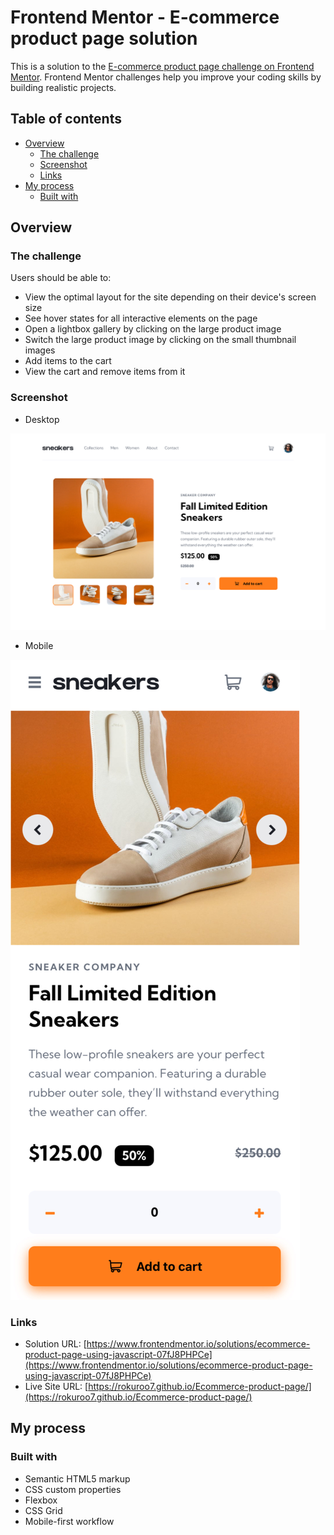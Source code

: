 # Frontend Mentor - E-commerce product page solution

This is a solution to the [E-commerce product page challenge on Frontend Mentor](https://www.frontendmentor.io/challenges/ecommerce-product-page-UPsZ9MJp6). Frontend Mentor challenges help you improve your coding skills by building realistic projects.

## Table of contents

- [Overview](#overview)
  - [The challenge](#the-challenge)
  - [Screenshot](#screenshot)
  - [Links](#links)
- [My process](#my-process)
  - [Built with](#built-with)

## Overview

### The challenge

Users should be able to:

- View the optimal layout for the site depending on their device's screen size
- See hover states for all interactive elements on the page
- Open a lightbox gallery by clicking on the large product image
- Switch the large product image by clicking on the small thumbnail images
- Add items to the cart
- View the cart and remove items from it

### Screenshot

- Desktop

![](./screenshot/desktop.jpeg)

- Mobile

![](./screenshot/mobile.jpeg)

### Links

- Solution URL: [https://www.frontendmentor.io/solutions/ecommerce-product-page-using-javascript-07fJ8PHPCe](https://www.frontendmentor.io/solutions/ecommerce-product-page-using-javascript-07fJ8PHPCe)
- Live Site URL: [https://rokuroo7.github.io/Ecommerce-product-page/](https://rokuroo7.github.io/Ecommerce-product-page/)

## My process

### Built with

- Semantic HTML5 markup
- CSS custom properties
- Flexbox
- CSS Grid
- Mobile-first workflow

